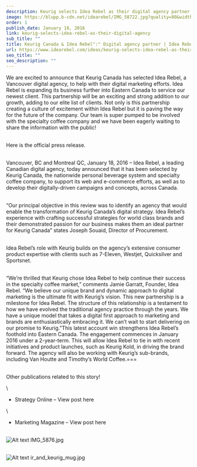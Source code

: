```yaml
---
description: Keurig selects Idea Rebel as their digital agency partner
image: https://blupp.b-cdn.net/idearebel/IMG_58722.jpg?quality=80&width=800
order: 1
publish_date: January 18, 2016
link: keurig-selects-idea-rebel-as-their-digital-agency
sub_title: ""
title: Keurig Canada & Idea Rebel":" Digital agency partner | Idea Rebel
url: https://www.idearebel.com/ideas/keurig-selects-idea-rebel-as-their-digital-agency/
seo_title: ""
seo_description: ""
---
```

We are excited to announce that Keurig Canada has selected Idea Rebel, a Vancouver digital agency, to help with their digital marketing efforts.  Idea Rebel is expanding its business further into Eastern Canada to service our newest client. This partnership will be an exciting and strong addition to our growth, adding to our elite list of clients.  Not only is this partnership creating a culture of excitement within Idea Rebel but it is paving the way for the future of the company.  Our team is super pumped to be involved with the specialty coffee company and we have been eagerly waiting to share the information with the public!

\
Here is the official press release.

\
Vancouver, BC and Montreal QC, January 18, 2016 – Idea Rebel, a leading Canadian digital agency, today announced that it has been selected by Keurig Canada, the nationwide personal beverage system and specialty coffee company, to support its web and e-commerce efforts, as well as to develop their digitally-driven campaigns and concepts, across Canada.

\
“Our principal objective in this review was to identify an agency that would enable the transformation of Keurig Canada’s digital strategy.  Idea Rebel’s experience with crafting successful strategies for world class brands and their demonstrated passion for our business makes them an ideal partner for Keurig Canada” states Joseph Souaid, Director of Procurement.

\
Idea Rebel’s role with Keurig builds on the agency’s extensive consumer product expertise with clients such as 7-Eleven, Westjet, Quicksilver and Sportsnet.

\
“We’re thrilled that Keurig chose Idea Rebel to help continue their success in the specialty coffee market,” comments Jamie Garratt, Founder, Idea Rebel. “We believe our unique brand and dynamic approach to digital marketing is the ultimate fit with Keurig’s vision. This new partnership is a milestone for Idea Rebel. The structure of this relationship is a testament to how we have evolved the traditional agency practice through the years. We have a unique model that takes a digital first approach to marketing and brands are enthusiastically embracing it. We can’t wait to start delivering on our promise to Keurig.”This latest account win strengthens Idea Rebel’s foothold into Eastern Canada. The engagement commences in January 2016 under a 2-year-term. This will allow Idea Rebel to tie in with recent initiatives and product launches, such as Keurig Kold, in driving the brand forward. The agency will also be working with Keurig’s sub-brands, including Van Houtte and Timothy’s World Coffee.===

\
Other publications related to this story!

\
* Strategy Online –  View post here

\
* Marketing Magazine – View post here

\
![Alt text](https://blupp.b-cdn.net/idearebel/IMG_5876.jpg?quality=80&width=800?quality=80&width=800 "a title")
IMG_5876.jpg

\
![Alt text](https://blupp.b-cdn.net/idearebel/ir_and_keurig_mug.jpg?quality=80&width=800?quality=80&width=800 "a title")
ir_and_keurig_mug.jpg
